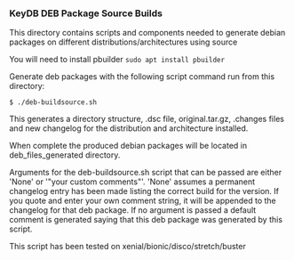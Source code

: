 ### KeyDB DEB Package Source Builds

This directory contains scripts and components needed to generate debian packages on different distributions/architectures using source

You will need to install pbuilder `sudo apt install pbuilder`

Generate deb packages with the following script command run from this directory:
```
$ ./deb-buildsource.sh
```
This generates a directory structure, .dsc file, original.tar.gz, .changes files and new changelog for the distribution and architecture installed.

When complete the produced debian packages will be located in deb_files_generated directory.

Arguments for the deb-buildsource.sh script that can be passed are either 'None' or '"your custom comments"'. 'None' assumes a permanent changelog entry has been made listing the correct build for the version. If you quote and enter your own comment string, it will be appended to the changelog for that deb package. If no argument is passed a default comment is generated saying that this deb package was generated by this script.

This script has been tested on xenial/bionic/disco/stretch/buster
